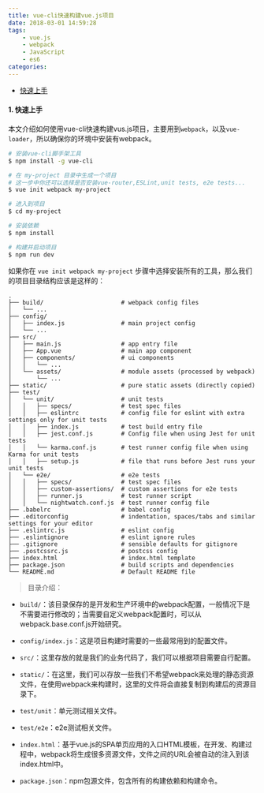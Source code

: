 ```yaml
---
title: vue-cli快速构建vue.js项目
date: 2018-03-01 14:59:28
tags:
    - vue.js
    - webpack
    - JavaScript
    - es6
categories:
---
```

- <a href="#Quickstart">快速上手</a>

#### <a name="Quickstart">1. 快速上手</a>
本文介绍如何使用vue-cli快速构建vus.js项目，主要用到`webpack`，以及`vue-loader`，所以确保你的环境中安装有webpack。

```bash
# 安装vue-cli脚手架工具
$ npm install -g vue-cli

# 在 my-project 目录中生成一个项目
# 这一步中你还可以选择是否安装vue-router,ESLint,unit tests, e2e tests...
$ vue init webpack my-project

# 进入到项目
$ cd my-project

# 安装依赖
$ npm install

# 构建并启动项目
$ npm run dev
```
如果你在 `vue init webpack my-project` 步骤中选择安装所有的工具，那么我们的项目目录结构应该是这样的：
```
.
├── build/                      # webpack config files
│   └── ...
├── config/
│   ├── index.js                # main project config
│   └── ...
├── src/
│   ├── main.js                 # app entry file
│   ├── App.vue                 # main app component
│   ├── components/             # ui components
│   │   └── ...
│   └── assets/                 # module assets (processed by webpack)
│       └── ...
├── static/                     # pure static assets (directly copied)
├── test/
│   └── unit/                   # unit tests
│   │   ├── specs/              # test spec files
│   │   ├── eslintrc            # config file for eslint with extra settings only for unit tests
│   │   ├── index.js            # test build entry file
│   │   ├── jest.conf.js        # Config file when using Jest for unit tests
│   │   └── karma.conf.js       # test runner config file when using Karma for unit tests
│   │   ├── setup.js            # file that runs before Jest runs your unit tests
│   └── e2e/                    # e2e tests
│   │   ├── specs/              # test spec files
│   │   ├── custom-assertions/  # custom assertions for e2e tests
│   │   ├── runner.js           # test runner script
│   │   └── nightwatch.conf.js  # test runner config file
├── .babelrc                    # babel config
├── .editorconfig               # indentation, spaces/tabs and similar settings for your editor
├── .eslintrc.js                # eslint config
├── .eslintignore               # eslint ignore rules
├── .gitignore                  # sensible defaults for gitignore
├── .postcssrc.js               # postcss config
├── index.html                  # index.html template
├── package.json                # build scripts and dependencies
└── README.md                   # Default README file
```
> 目录介绍：

- `build/`：该目录保存的是开发和生产环境中的webpack配置，一般情况下是不需要进行修改的；当需要自定义webpack配置时，可以从webpack.base.conf.js开始研究。

- `config/index.js`：这是项目构建时需要的一些最常用到的配置文件。

- `src/`：这里存放的就是我们的业务代码了，我们可以根据项目需要自行配置。

- `static/`：在这里，我们可以存放一些我们不希望webpack来处理的静态资源文件，在使用webpack来构建时，这里的文件将会直接复制到构建后的资源目录下。

- `test/unit`：单元测试相关文件。

- `test/e2e`：e2e测试相关文件。

- `index.html`：基于vue.js的SPA单页应用的入口HTML模板，在开发、构建过程中，webpack将生成很多资源文件，文件之间的URL会被自动的注入到该index.html中。

- `package.json`：npm包源文件，包含所有的构建依赖和构建命令。